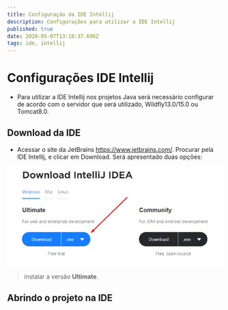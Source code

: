 ```yaml
---
title: Configuração da IDE Intellij
description: Configurações para utilizar a IDE Intellij 
published: true
date: 2020-05-07T13:18:37.696Z
tags: ide, intellij
---
```


# Configurações IDE Intellij

* Para utilizar a IDE Intellij nos projetos Java será necessário configurar de acordo com o servidor que será utilizado, Wildfly13.0/15.0 ou Tomcat8.0.

## Download da IDE

* Acessar o site da JetBrains https://www.jetbrains.com/. Procurar pela IDE Intellij, e clicar em Download. Será apresentado duas opções:


![instalacao.png](/imagens/instalacao.png)

> instalar a versão **Ultimate**.

## Abrindo o projeto na IDE